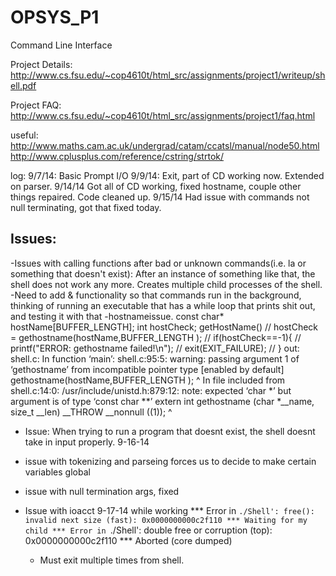 OPSYS_P1
========

Command Line Interface

Project Details:
http://www.cs.fsu.edu/~cop4610t/html_src/assignments/project1/writeup/shell.pdf

Project FAQ:
http://www.cs.fsu.edu/~cop4610t/html_src/assignments/project1/faq.html

useful:
http://www.maths.cam.ac.uk/undergrad/catam/ccatsl/manual/node50.html
http://www.cplusplus.com/reference/cstring/strtok/


log: 
9/7/14: 
Basic Prompt I/O
9/9/14:
Exit, part of CD working now. Extended on parser. 
9/14/14
Got all of CD working, fixed hostname, couple other things repaired. Code cleaned up.
9/15/14
Had issue with commands not null terminating, got that fixed today.


Issues: 
-------------------------------------------------

   -Issues with calling functions after bad or unknown commands(i.e. la or
    something that doesn't exist): After an instance of something like that,
    the shell does not work any more. Creates multiple child processes of the
    shell.
   -Need to add & functionality so that commands run in the background,
   thinking of running an executable that has a while loop that prints shit
   out, and testing it with that
   -hostnameissue.
    const char* hostName[BUFFER_LENGTH];
    int hostCheck;
getHostName()
    // hostCheck = gethostname(hostName,BUFFER_LENGTH );
    // if(hostCheck==-1){
    //     printf("ERROR: gethostname failed!\n");
    //       exit(EXIT_FAILURE);
    // }
    out:
    shell.c: In function ‘main’:
shell.c:95:5: warning: passing argument 1 of ‘gethostname’ from incompatible pointer type [enabled by default]
     gethostname(hostName,BUFFER_LENGTH );
     ^
In file included from shell.c:14:0:
/usr/include/unistd.h:879:12: note: expected ‘char *’ but argument is of type ‘const char **’
 extern int gethostname (char *__name, size_t __len) __THROW __nonnull ((1));
            ^
   - Issue: When trying to run a program that doesnt exist, the shell doesnt take in input properly. 9-16-14

   - issue with tokenizing and parseing forces us to decide to make certain variables global

   - issue with null termination args, fixed

   - Issue with ioacct 9-17-14 while working
   *** Error in `./Shell': free(): invalid next size (fast): 0x0000000000c2f110 ***
Waiting for my child
*** Error in `./Shell': double free or corruption (top): 0x0000000000c2f110 ***
Aborted (core dumped)
        - Must exit multiple times from shell.
